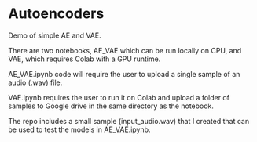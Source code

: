 # Autoencoders
Demo of simple AE and VAE.

There are two notebooks, AE_VAE which can be run locally on CPU, and VAE, which requires Colab with a GPU runtime.

AE_VAE.ipynb code will require the user to upload a single sample of an audio (.wav) file.

VAE.ipynb requires the user to run it on Colab and upload a folder of samples to Google drive in the same directory as the notebook.

The repo includes a small sample (input_audio.wav) that I created that can be used to test the models in AE_VAE.ipynb.
